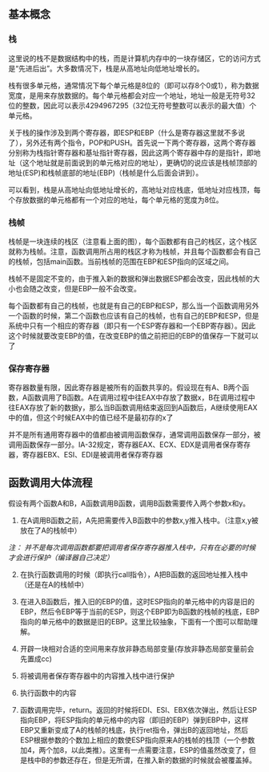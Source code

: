 ## 基本概念

### 栈

这里说的栈不是数据结构中的栈，而是计算机内存中的一块存储区，它的访问方式是“先进后出”。大多数情况下，栈是从高地址向低地址增长的。

栈有很多单元格，通常情况下每个单元格是8位的（即可以存8个0或1），称为数据宽度，是用来存放数据的。每个单元格都会对应一个地址，地址一般是无符号32位的整数，因此可以表示4294967295（32位无符号整数可以表示的最大值）个单元格。

关于栈的操作涉及到两个寄存器，即ESP和EBP（什么是寄存器这里就不多说了），另外还有两个指令，POP和PUSH。首先说一下两个寄存器，这两个寄存器分别称为栈指针寄存器和基址指针寄存器，因此这两个寄存器中存的是指针，即地址（这个地址就是前面说到的单元格对应的地址），更确切的说应该是栈帧顶部的地址(ESP)和栈帧底部的地址(EBP)（栈帧是什么后面会讲到）。

可以看到，栈是从高地址向低地址增长的，高地址对应栈底，低地址对应栈顶，每个存放数据的单元格都有一个对应的地址，每个单元格的宽度为8位。

### 栈帧

栈帧是一块连续的栈区（注意看上面的图），每个函数都有自己的栈区，这个栈区就称为栈帧。注意，函数调用所占用的栈区才称为栈帧，并且每个函数都会有自己的栈帧，包括main函数。当前栈帧的范围在EBP和ESP指向的区域之间。

栈帧不是固定不变的，由于推入新的数据和弹出数据ESP都会改变，因此栈帧的大小也会随之改变，但是EBP一般不会改变。

每个函数都有自己的栈帧，也就是有自己的EBP和ESP，那么当一个函数调用另外一个函数的时候，第二个函数也应该有自己的栈帧，也有自己的EBP和ESP，但是系统中只有一个相应的寄存器（即只有一个ESP寄存器和一个EBP寄存器）。因此这个时候就要改变EBP的值，在改变EBP的值之前把旧的EBP的值保存一下就可以了

### 保存寄存器

寄存器数量有限，因此寄存器是被所有的函数共享的。假设现在有A、B两个函数，A函数调用了B函数。A在调用过程中往EAX中存放了数据x，B在调用过程中往EAX存放了新的数据y，那么当B函数调用结束返回到A函数后，A继续使用EAX中的值，但这个时候EAX中的值已经不是最初存的x了

并不是所有通用寄存器中的值都由被调用函数保存，通常调用函数保存一部分，被调用函数保存一部分。IA-32规定，寄存器EAX、ECX、EDX是调用者保存寄存器，寄存器EBX、ESI、EDI是被调用者保存寄存器

## 函数调用大体流程

假设有两个函数A和B，A函数调用B函数，调用B函数需要传入两个参数x和y。

1. 在A调用B函数之前，A先把需要传入B函数中的参数x,y推入栈中。（注意x,y被放在了A的栈帧中）

*注： 并不是每次调用函数都要把调用者保存寄存器推入栈中，只有在必要的时候才会进行保护（编译器自己决定）*

2. 在执行函数调用的时候（即执行call指令），A把B函数的返回地址推入栈中（还是在A的栈帧中）

3. 在进入B函数后，推入旧的EBP的值，这时ESP指向的单元格中的内容是旧的EBP，然后令EBP等于当前的ESP，则这个EBP即为B函数的栈帧的栈底，EBP指向的单元格中的数据是旧的EBP。这里比较抽象，下面有一个图可以帮助理解。

4. 开辟一块相对合适的空间用来存放非静态局部变量(存放非静态局部变量前会先置成cc)

5. 将被调用者保存寄存器中的内容推入栈中进行保护

6. 执行函数中的内容

7. 函数调用完毕，return。返回的时候将EDI、ESI、EBX依次弹出，然后让ESP指向EBP，将ESP指向的单元格中的内容（即旧的EBP）弹到EBP中，这样EBP又重新变成了A的栈帧的栈底，执行ret指令，弹出B的返回地址，然后ESP根据参数的个数加上相应的数使ESP指向原来A的栈帧的栈顶（一个参数加4，两个加8，以此类推）。这里有一点需要注意，ESP的值虽然改变了，但是栈中B的参数还存在，但是无所谓，在推入新的数据的时候就会被覆盖掉。
